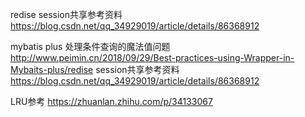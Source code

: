redise session共享参考资料   https://blog.csdn.net/qq_34929019/article/details/86368912

mybatis plus 处理条件查询的魔法值问题 http://www.peimin.cn/2018/09/29/Best-practices-using-Wrapper-in-Mybaits-plus/redise session共享参考资料   https://blog.csdn.net/qq_34929019/article/details/86368912

LRU参考  https://zhuanlan.zhihu.com/p/34133067                                                                                                    